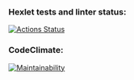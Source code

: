 ### Hexlet tests and linter status:
[![Actions Status](https://github.com/Ann-robi/python-project-49/actions/workflows/hexlet-check.yml/badge.svg)](https://github.com/Ann-robi/python-project-49/actions)

### CodeClimate:
[![Maintainability](https://api.codeclimate.com/v1/badges/92e2a4f6f497264ea405/maintainability)](https://codeclimate.com/github/Ann-robi/python-project-49/maintainability)